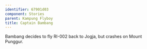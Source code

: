 ```yaml
---
identifier: 67901d03
component: Stories
parent: Kampung Flyboy 
title: Captain Bambang
---
```

Bambang decides to fly RI-002 back to Jogja, but crashes on Mount
Punggur.
